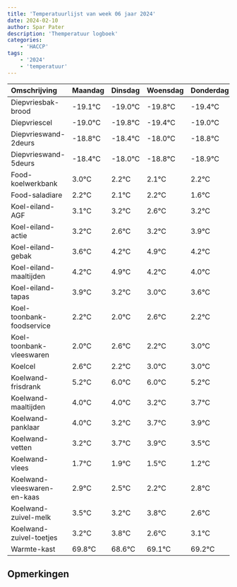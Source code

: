 ```yaml
---
title: 'Temperatuurlijst van week 06 jaar 2024'
date: 2024-02-10
author: Spar Pater
description: 'Themperatuur logboek'
categories:
    - 'HACCP'
tags:
    - '2024'
    - 'temperatuur'
---
```

|Omschrijving|Maandag|Dinsdag|Woensdag|Donderdag|Vrijdag|Zaterdag|Zondag|
|:---|:---|:---|:---|:---|:---|:---|:---|
|Diepvriesbak-brood|-19.1°C|-19.0°C|-19.8°C|-19.4°C|-19.0°C|-19.8°C| |
|Diepvriescel|-19.0°C|-19.8°C|-19.4°C|-19.0°C|-19.8°C|-19.9°C| |
|Diepvrieswand-2deurs|-18.8°C|-18.4°C|-18.0°C|-18.8°C|-18.9°C|-18.8°C| |
|Diepvrieswand-5deurs|-18.4°C|-18.0°C|-18.8°C|-18.9°C|-18.8°C|-19.4°C| |
|Food-koelwerkbank|3.0°C|2.2°C|2.1°C|2.2°C|1.6°C|2.2°C| |
|Food-saladiare|2.2°C|2.1°C|2.2°C|1.6°C|2.2°C|2.9°C| |
|Koel-eiland-AGF|3.1°C|3.2°C|2.6°C|3.2°C|3.9°C|3.2°C| |
|Koel-eiland-actie|3.2°C|2.6°C|3.2°C|3.9°C|3.2°C|3.0°C| |
|Koel-eiland-gebak|3.6°C|4.2°C|4.9°C|4.2°C|4.0°C|4.6°C| |
|Koel-eiland-maaltijden|4.2°C|4.9°C|4.2°C|4.0°C|4.6°C|4.2°C| |
|Koel-eiland-tapas|3.9°C|3.2°C|3.0°C|3.6°C|3.2°C|4.0°C| |
|Koel-toonbank-foodservice|2.2°C|2.0°C|2.6°C|2.2°C|3.0°C|3.0°C| |
|Koel-toonbank-vleeswaren|2.0°C|2.6°C|2.2°C|3.0°C|3.0°C|2.2°C| |
|Koelcel|2.6°C|2.2°C|3.0°C|3.0°C|2.2°C|2.7°C| |
|Koelwand-frisdrank|5.2°C|6.0°C|6.0°C|5.2°C|5.7°C|5.9°C| |
|Koelwand-maaltijden|4.0°C|4.0°C|3.2°C|3.7°C|3.9°C|3.5°C| |
|Koelwand-panklaar|4.0°C|3.2°C|3.7°C|3.9°C|3.5°C|3.2°C| |
|Koelwand-vetten|3.2°C|3.7°C|3.9°C|3.5°C|3.2°C|3.8°C| |
|Koelwand-vlees|1.7°C|1.9°C|1.5°C|1.2°C|1.8°C|0.6°C| |
|Koelwand-vleeswaren-en-kaas|2.9°C|2.5°C|2.2°C|2.8°C|1.6°C|2.1°C| |
|Koelwand-zuivel-melk|3.5°C|3.2°C|3.8°C|2.6°C|3.1°C|3.2°C| |
|Koelwand-zuivel-toetjes|3.2°C|3.8°C|2.6°C|3.1°C|3.2°C|2.9°C| |
|Warmte-kast|69.8°C|68.6°C|69.1°C|69.2°C|68.9°C|68.2°C| |

## Opmerkingen


